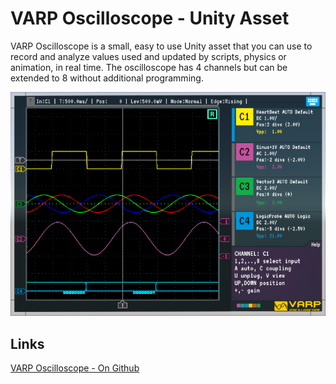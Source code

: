 # VARP Oscilloscope - Unity Asset

VARP Oscilloscope is a small, easy to use Unity asset that you can use to record and analyze values used and updated by scripts, physics or animation, in real time. The oscilloscope has 4 channels but can be extended to 8 without additional programming.

![VARP Oscilloscope - Screenshot](https://github.com/hww/varp_oscilloscope/blob/master/images/screenshot.png)

## Links

[VARP Oscilloscope - On Github](https://github.com/hww/varp_oscilloscope)